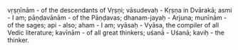 vṛṣṇīnām - of the descendants of Vṛṣṇi; vāsudevaḥ - Kṛṣṇa in Dvārakā; asmi - I am; pāṇḍavānām - of the Pāṇḍavas; dhanam-jayaḥ - Arjuna; munīnām - of the sages; api - also; aham - I am; vyāsaḥ - Vyāsa, the compiler of all Vedic literature; kavīnām - of all great thinkers; uśanā - Uśanā; kaviḥ - the thinker.